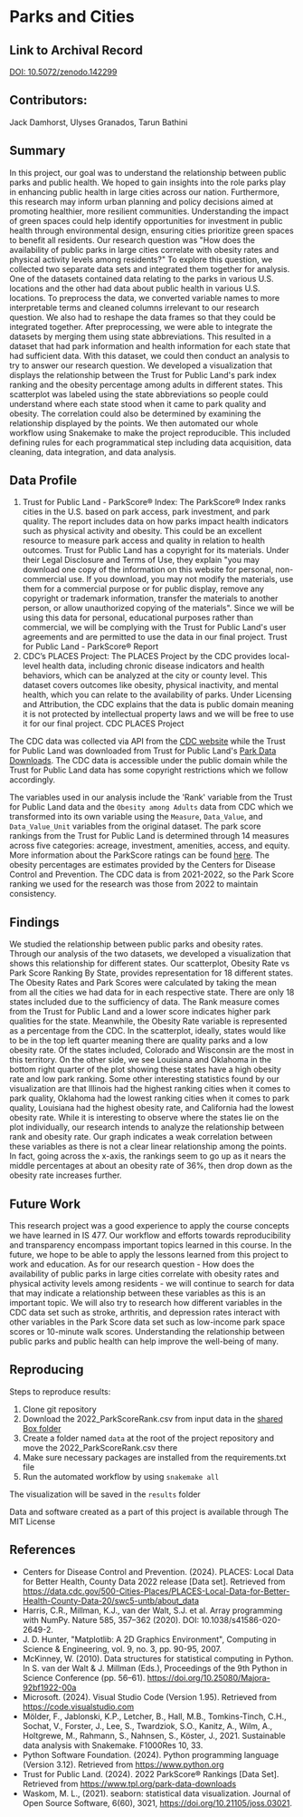 # Parks and Cities

## Link to Archival Record
[DOI: 10.5072/zenodo.142299](https://sandbox.zenodo.org/records/142299)

## Contributors:
Jack Damhorst, Ulyses Granados, Tarun Bathini

## Summary

  In this project, our goal was to understand the relationship between public parks and public health.  We hoped to gain insights into the role parks play in enhancing public health in large cities across our nation. Furthermore, this research may inform urban planning and policy decisions aimed at promoting healthier, more resilient communities. Understanding the impact of green spaces could help identify opportunities for investment in public health through environmental design, ensuring cities prioritize green spaces to benefit all residents. 
  Our research question was "How does the availability of public parks in large cities correlate with obesity rates and physical activity levels among residents?" To explore this question, we collected two separate data sets and integrated them together for analysis. One of the datasets contained data relating to the parks in various U.S. locations and the other had data about public health in various U.S. locations. 
  To preprocess the data, we converted variable names to more interpretable terms and cleaned columns irrelevant to our research question. We also had to reshape the data frames so that they could be integrated together. After preprocessing, we were able to integrate the datasets by merging them using state abbreviations. This resulted in a dataset that had park information and health information for each state that had sufficient data. With this dataset, we could then conduct an analysis to try to answer our research question. 
  We developed a visualization that displays the relationship between the Trust for Public Land's park index ranking and the obesity percentage among adults in different states. This scatterplot was labeled using the state abbreviations so people could understand where each state stood when it came to park quality and obesity. The correlation could also be determined by examining the relationship displayed by the points. We then automated our whole workflow using Snakemake to make the project reproducible. This included defining rules for each programmatical step including data acquisition, data cleaning, data integration, and data analysis.

## Data Profile

1. Trust for Public Land - ParkScore® Index: The ParkScore® Index ranks cities in the U.S. based on park access, park investment, and park quality. The report includes data on how parks impact health indicators such as physical activity and obesity. This could be an excellent resource to measure park access and quality in relation to health outcomes. Trust for Public Land has a copyright for its materials. Under their Legal Disclosure and Terms of Use, they explain "you may download one copy of the information on this website for personal, non-commercial use. If you download, you may not modify the materials, use them for a commercial purpose or for public display, remove any copyright or trademark information, transfer the materials to another person, or allow unauthorized copying of the materials". Since we will be using this data for personal, educational purposes rather than commercial, we will be complying with the Trust for Public Land's user agreements and are permitted to use the data in our final project. Trust for Public Land - ParkScore® Report
2. CDC’s PLACES Project: The PLACES Project by the CDC provides local-level health data, including chronic disease indicators and health behaviors, which can be analyzed at the city or county level. This dataset covers outcomes like obesity, physical inactivity, and mental health, which you can relate to the availability of parks. Under Licensing and Attribution, the CDC explains that the data is public domain meaning it is not protected by intellectual property laws and we will be free to use it for our final project. CDC PLACES Project

The CDC data was collected via API from the [CDC website](https://data.cdc.gov/500-Cities-Places/PLACES-Local-Data-for-Better-Health-County-Data-20/swc5-untb/about_data) while the Trust for Public Land was downloaded from Trust for Public Land's [Park Data Downloads](https://www.tpl.org/park-data-downloads). The CDC data is accessible under the public domain while the Trust for Public Land data has some copyright restrictions which we follow accordingly.

The variables used in our analysis include the 'Rank' variable from the Trust for Public Land data and the `Obesity among Adults` data from CDC which we transformed into its own variable using the `Measure`, `Data_Value`, and `Data_Value_Unit` variables from the original dataset. The park score rankings from the Trust for Public Land is determined through 14 measures across five categories: acreage, investment, amenities, access, and equity. More information about the ParkScore ratings can be found [here](https://www.tpl.org/parkscore/rankings). The obesity percentages are estimates provided by the Centers for Disease Control and Prevention. The CDC data is from 2021-2022, so the Park Score ranking we used for the research was those from 2022 to maintain consistency.

## Findings 
We studied the relationship between public parks and obesity rates. Through our analysis of the two datasets, we developed a visualization that shows this relationship for different states. Our scatterplot, Obesity Rate vs Park Score Ranking By State, provides representation for 18 different states. The Obesity Rates and Park Scores were calculated by taking the mean from all the cities we had data for in each respective state. There are only 18 states included due to the sufficiency of data. The Rank measure comes from the Trust for Public Land and a lower score indicates higher park qualities for the state. Meanwhile, the Obesity Rate variable is represented as a percentage from the CDC. In the scatterplot, ideally, states would like to be in the top left quarter meaning there are quality parks and a low obesity rate. Of the states included, Colorado and Wisconsin are the most in this territory. On the other side, we see Louisiana and Oklahoma in the bottom right quarter of the plot showing these states have a high obesity rate and low park ranking. Some other interesting statistics found by our visualization are that Illinois had the highest ranking cities when it comes to park quality, Oklahoma had the lowest ranking cities when it comes to park quality, Louisiana had the highest obesity rate, and California had the lowest obesity rate. While it is interesting to observe where the states lie on the plot individually, our research intends to analyze the relationship between rank and obesity rate. Our graph indicates a weak correlation between these variables as there is not a clear linear relationship among the points. In fact, going across the x-axis, the rankings seem to go up as it nears the middle percentages at about an obesity rate of 36%, then drop down as the obesity rate increases further.

## Future Work
This research project was a good experience to apply the course concepts we have learned in IS 477. Our workflow and efforts towards reproducibility and transparency encompass important topics learned in this course. In the future, we hope to be able to apply the lessons learned from this project to work and education. As for our research question - How does the availability of public parks in large cities correlate with obesity rates and physical activity levels among residents - we will continue to search for data that may indicate a relationship between these variables as this is an important topic. We will also try to research how different variables in the CDC data set such as stroke, arthritis, and depression rates interact with other variables in the Park Score data set such as low-income park space scores or 10-minute walk scores. Understanding the relationship between public parks and public health can help improve the well-being of many.
## Reproducing

Steps to reproduce results:

1. Clone git repository
2. Download the 2022_ParkScoreRank.csv from input data in the [shared Box folder](https://uofi.app.box.com/folder/297795295066)
3. Create a folder named ```data``` at the root of the project repository and move the 2022_ParkScoreRank.csv there
4. Make sure necessary packages are installed from the requirements.txt file
5. Run the automated workflow by using ```snakemake all```

The visualization will be saved in the ```results``` folder

Data and software created as a part of this project is available through The MIT License

## References
* Centers for Disease Control and Prevention. (2024). PLACES: Local Data for Better Health, County Data 2022 release [Data set]. Retrieved from https://data.cdc.gov/500-Cities-Places/PLACES-Local-Data-for-Better-Health-County-Data-20/swc5-untb/about_data
* Harris, C.R., Millman, K.J., van der Walt, S.J. et al. Array programming with NumPy. Nature 585, 357–362 (2020). DOI: 10.1038/s41586-020-2649-2.
* J. D. Hunter, "Matplotlib: A 2D Graphics Environment", Computing in Science & Engineering, vol. 9, no. 3, pp. 90-95, 2007.
* McKinney, W. (2010). Data structures for statistical computing in Python. In S. van der Walt & J. Millman (Eds.), Proceedings of the 9th Python in Science Conference (pp. 56–61). https://doi.org/10.25080/Majora-92bf1922-00a
* Microsoft. (2024). Visual Studio Code (Version 1.95). Retrieved from https://code.visualstudio.com
* Mölder, F., Jablonski, K.P., Letcher, B., Hall, M.B., Tomkins-Tinch, C.H., Sochat, V., Forster, J., Lee, S., Twardziok, S.O., Kanitz, A., Wilm, A., Holtgrewe, M., Rahmann, S., Nahnsen, S., Köster, J., 2021. Sustainable data analysis with Snakemake. F1000Res 10, 33.
* Python Software Foundation. (2024). Python programming language (Version 3.12). Retrieved from https://www.python.org
* Trust for Public Land. (2024). 2022 ParkScore® Rankings [Data Set]. Retrieved from https://www.tpl.org/park-data-downloads
* Waskom, M. L., (2021). seaborn: statistical data visualization. Journal of Open Source Software, 6(60), 3021, https://doi.org/10.21105/joss.03021.
